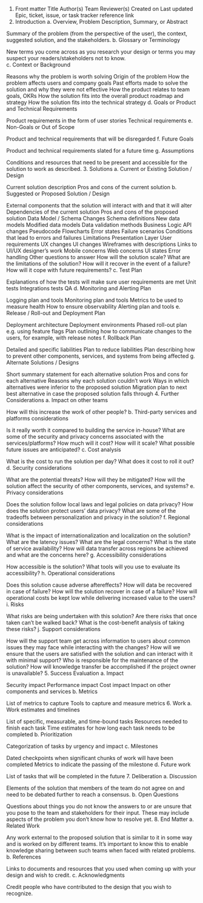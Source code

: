 1. Front matter
Title 
Author(s)
Team
Reviewer(s)
Created on
Last updated
Epic, ticket, issue, or task tracker reference link
2. Introduction
a. Overview, Problem Description, Summary, or Abstract

Summary of the problem (from the perspective of the user), the context, suggested solution, and the stakeholders. 
b. Glossary  or Terminology

New terms you come across as you research your design or terms you may suspect your readers/stakeholders not to know.  
c. Context or Background

Reasons why the problem is worth solving
Origin of the problem
How the problem affects users and company goals
Past efforts made to solve the solution and why they were not effective
How the product relates to team goals, OKRs
How the solution fits into the overall product roadmap and strategy
How the solution fits into the technical strategy
d. Goals or Product and Technical Requirements

Product requirements in the form of user stories 
Technical requirements
 e. Non-Goals or Out of Scope

Product and technical requirements that will be disregarded
f. Future Goals

Product and technical requirements slated for a future time
g. Assumptions

Conditions and resources that need to be present and accessible for the solution to work as described. 
3. Solutions
a. Current or Existing Solution / Design

Current solution description
Pros and cons of the current solution
b. Suggested or Proposed Solution / Design 

External components that the solution will interact with and that it will alter
Dependencies of the current solution
Pros and cons of the proposed  solution 
Data Model / Schema Changes
Schema definitions
New data models
Modified data models
Data validation methods
Business Logic
API changes
Pseudocode
Flowcharts
Error states
Failure scenarios
Conditions that lead to errors and failures
Limitations
Presentation Layer
User requirements
UX changes
UI changes
Wireframes with descriptions
Links to UI/UX designer’s work
Mobile concerns
Web concerns
UI states
Error handling
Other questions to answer
How will the solution scale?
What are the limitations of the solution?
How will it recover in the event of a failure?
How will it cope with future requirements?
c. Test Plan

Explanations of how the tests will make sure user requirements are met
Unit tests
Integrations tests
QA
d. Monitoring and Alerting Plan 

Logging plan and tools
Monitoring plan and tools
Metrics to be used to measure health
How to ensure observability
Alerting plan and tools
e. Release / Roll-out and Deployment Plan

Deployment architecture 
Deployment environments
Phased roll-out plan e.g. using feature flags
Plan outlining how to communicate changes to the users, for example, with release notes
f. Rollback Plan

Detailed and specific liabilities 
Plan to reduce liabilities
Plan describing how to prevent other components, services, and systems from being affected
g. Alternate Solutions / Designs

Short summary statement for each alternative solution
Pros and cons for each alternative
Reasons why each solution couldn’t work 
Ways in which alternatives were inferior to the proposed solution
Migration plan to next best alternative in case the proposed solution falls through
4. Further Considerations
a. Impact on other teams

How will this increase the work of other people?
b. Third-party services and platforms considerations

Is it really worth it compared to building the service in-house?
What are some of the security and privacy concerns associated with the services/platforms?
How much will it cost?
How will it scale?
What possible future issues are anticipated? 
c. Cost analysis

What is the cost to run the solution per day?
What does it cost to roll it out? 
d. Security considerations

What are the potential threats?
How will they be mitigated?
How will the solution affect the security of other components, services, and systems?
e. Privacy considerations

Does the solution follow local laws and legal policies on data privacy?
How does the solution protect users’ data privacy?
What are some of the tradeoffs between personalization and privacy in the solution? 
f. Regional considerations

What is the impact of internationalization and localization on the solution?
What are the latency issues?
What are the legal concerns?
What is the state of service availability?
How will data transfer across regions be achieved and what are the concerns here? 
g. Accessibility considerations

How accessible is the solution?
What tools will you use to evaluate its accessibility? 
h. Operational considerations

Does this solution cause adverse aftereffects?
How will data be recovered in case of failure?
How will the solution recover in case of a failure?
How will operational costs be kept low while delivering increased value to the users? 
i. Risks

What risks are being undertaken with this solution?
Are there risks that once taken can’t be walked back?
What is the cost-benefit analysis of taking these risks? 
j. Support considerations

How will the support team get across information to users about common issues they may face while interacting with the changes?
How will we ensure that the users are satisfied with the solution and can interact with it with minimal support?
Who is responsible for the maintenance of the solution?
How will knowledge transfer be accomplished if the project owner is unavailable? 
5. Success Evaluation
a. Impact

Security impact
Performance impact
Cost impact
Impact on other components and services
b. Metrics

List of metrics to capture
Tools to capture and measure metrics
6. Work
a. Work estimates and timelines

List of specific, measurable, and time-bound tasks
Resources needed to finish each task
Time estimates for how long each task needs to be completed
b. Prioritization

Categorization of tasks by urgency and impact
c. Milestones

Dated checkpoints when significant chunks of work will have been completed
Metrics to indicate the passing of the milestone
d. Future work

List of tasks that will be completed in the future
7. Deliberation
a. Discussion

Elements of the solution that members of the team do not agree on and need to be debated further to reach a consensus.
b. Open Questions

Questions about things you do not know the answers to or are unsure that you pose to the team and stakeholders for their input. These may include aspects of the problem you don’t know how to resolve yet. 
8. End Matter
a. Related Work

Any work external to the proposed solution that is similar to it in some way and is worked on by different teams. It’s important to know this to enable knowledge sharing between such teams when faced with related problems. 
b. References

Links to documents and resources that you used when coming up with your design and wish to credit. 
c. Acknowledgments

Credit people who have contributed to the design that you wish to recognize.
